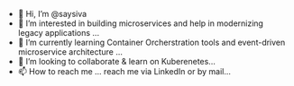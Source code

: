 - 👋 Hi, I’m @saysiva
- 👀 I’m interested in  building microservices and help in modernizing legacy applications ...
- 🌱 I’m currently learning Container Orcherstration tools and event-driven microservice architecture ...
- 💞️ I’m looking to collaborate & learn on Kuberenetes...
- 📫 How to reach me ... reach me via LinkedIn or by mail...

<!---
saysiva/saysiva is a ✨ special ✨ repository because its `README.md` (this file) appears on your GitHub profile.
You can click the Preview link to take a look at your changes.
--->
